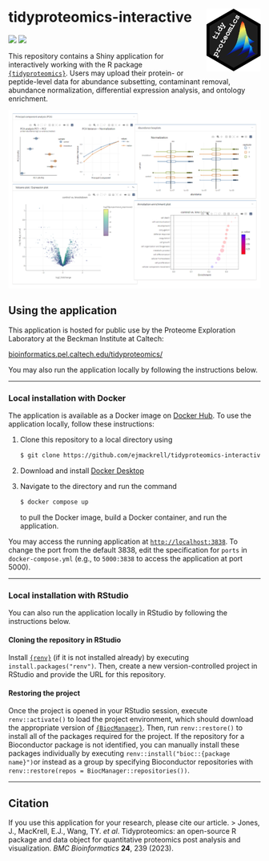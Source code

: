 # tidyproteomics-interactive <img src="app/www/logo.png" style="margin-left: 15px; margin-bottom: 10px" align="right" height="125"/>

[![](https://img.shields.io/badge/Article-10.1186%2Fs12859.023.05360.7-8A2BE2)](https://doi.org/10.1186/s12859-023-05360-7) [![](https://img.shields.io/docker/v/ejmackrell/tidyproteomics-interactive?sort=semver&color=blueviolet&label=Docker%20release)](https://hub.docker.com/r/ejmackrell/tidyproteomics-interactive)

This repository contains a Shiny application for interactively working with the R package [`{tidyproteomics}`](https://github.com/jeffsocal/tidyproteomics). Users may upload their protein- or peptide-level data for abundance subsetting, contaminant removal, abundance normalization, differential expression analysis, and ontology enrichment.

<img src="app/www/preview-bg.png"/>

## Using the application

This application is hosted for public use by the Proteome Exploration Laboratory at the Beckman Institute at Caltech:

[bioinformatics.pel.caltech.edu/tidyproteomics/](http://bioinformatics.pel.caltech.edu/tidyproteomics/)

You may also run the application locally by following the instructions below.

------------------------------------------------------------------------

### Local installation with Docker

The application is available as a Docker image on [Docker Hub](https://hub.docker.com/r/ejmackrell/tidyproteomics-interactive). To use the application locally, follow these instructions:

1.  Clone this repository to a local directory using

    ``` bash
    $ git clone https://github.com/ejmackrell/tidyproteomics-interactive <dir>
    ```

2.  Download and install [Docker Desktop](https://www.docker.com/)

3.  Navigate to the directory and run the command

    ``` bash
    $ docker compose up
    ```

    to pull the Docker image, build a Docker container, and run the application.

You may access the running application at [`http://localhost:3838`](http://localhost:3838). To change the port from the default 3838, edit the specification for `ports` in `docker-compose.yml` (e.g., to `5000:3838` to access the application at port 5000).

------------------------------------------------------------------------

### Local installation with RStudio

You can also run the application locally in RStudio by following the instructions below.

#### Cloning the repository in RStudio

Install [`{renv}`](https://github.com/rstudio/renv) (if it is not installed already) by executing `install.packages("renv")`. Then, create a new version-controlled project in RStudio and provide the URL for this repository.

#### Restoring the project

Once the project is opened in your RStudio session, execute `renv::activate()` to load the project environment, which should download the appropriate version of [`{BiocManager}`](https://github.com/Bioconductor/BiocManager). Then, run `renv::restore()` to install all of the packages required for the project. If the repository for a Bioconductor package is not identified, you can manually install these packages individually by executing `renv::install("bioc::{package name}")`or instead as a group by specifying Bioconductor repositories with `renv::restore(repos = BiocManager::repositories())`.

------------------------------------------------------------------------

## Citation

If you use this application for your research, please cite our article. \> Jones, J., MacKrell, E.J., Wang, TY. *et al*. Tidyproteomics: an open-source R package and data object for quantitative proteomics post analysis and visualization. *BMC Bioinformatics* **24**, 239 (2023).
